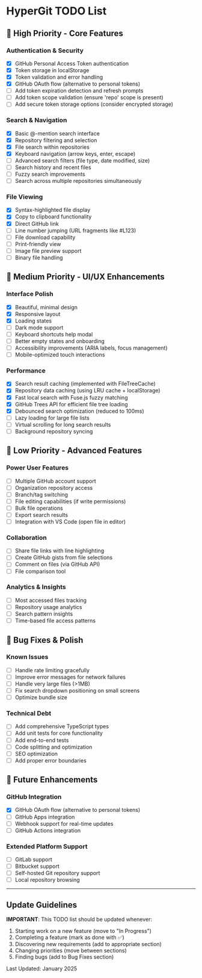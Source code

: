 # HyperGit TODO List

## 🚀 High Priority - Core Features

### Authentication & Security
- [x] GitHub Personal Access Token authentication
- [x] Token storage in localStorage
- [x] Token validation and error handling
- [x] GitHub OAuth flow (alternative to personal tokens)
- [ ] Add token expiration detection and refresh prompts
- [ ] Add token scope validation (ensure 'repo' scope is present)
- [ ] Add secure token storage options (consider encrypted storage)

### Search & Navigation
- [x] Basic @-mention search interface
- [x] Repository filtering and selection
- [x] File search within repositories
- [x] Keyboard navigation (arrow keys, enter, escape)
- [ ] Advanced search filters (file type, date modified, size)
- [ ] Search history and recent files
- [ ] Fuzzy search improvements
- [ ] Search across multiple repositories simultaneously

### File Viewing
- [x] Syntax-highlighted file display
- [x] Copy to clipboard functionality
- [x] Direct GitHub link
- [ ] Line number jumping (URL fragments like #L123)
- [ ] File download capability
- [ ] Print-friendly view
- [ ] Image file preview support
- [ ] Binary file handling

## 🎨 Medium Priority - UI/UX Enhancements

### Interface Polish
- [x] Beautiful, minimal design
- [x] Responsive layout
- [x] Loading states
- [ ] Dark mode support
- [ ] Keyboard shortcuts help modal
- [ ] Better empty states and onboarding
- [ ] Accessibility improvements (ARIA labels, focus management)
- [ ] Mobile-optimized touch interactions

### Performance
- [x] Search result caching (implemented with FileTreeCache)
- [x] Repository data caching (using LRU cache + localStorage)
- [x] Fast local search with Fuse.js fuzzy matching
- [x] GitHub Trees API for efficient file tree loading
- [x] Debounced search optimization (reduced to 100ms)
- [ ] Lazy loading for large file lists
- [ ] Virtual scrolling for long search results
- [ ] Background repository syncing

## 🔧 Low Priority - Advanced Features

### Power User Features
- [ ] Multiple GitHub account support
- [ ] Organization repository access
- [ ] Branch/tag switching
- [ ] File editing capabilities (if write permissions)
- [ ] Bulk file operations
- [ ] Export search results
- [ ] Integration with VS Code (open file in editor)

### Collaboration
- [ ] Share file links with line highlighting
- [ ] Create GitHub gists from file selections
- [ ] Comment on files (via GitHub API)
- [ ] File comparison tool

### Analytics & Insights
- [ ] Most accessed files tracking
- [ ] Repository usage analytics
- [ ] Search pattern insights
- [ ] Time-based file access patterns

## 🐛 Bug Fixes & Polish

### Known Issues
- [ ] Handle rate limiting gracefully
- [ ] Improve error messages for network failures
- [ ] Handle very large files (>1MB)
- [ ] Fix search dropdown positioning on small screens
- [ ] Optimize bundle size

### Technical Debt
- [ ] Add comprehensive TypeScript types
- [ ] Add unit tests for core functionality
- [ ] Add end-to-end tests
- [ ] Code splitting and optimization
- [ ] SEO optimization
- [ ] Add proper error boundaries

## 🚀 Future Enhancements

### GitHub Integration
- [x] GitHub OAuth flow (alternative to personal tokens)
- [ ] GitHub Apps integration
- [ ] Webhook support for real-time updates
- [ ] GitHub Actions integration

### Extended Platform Support
- [ ] GitLab support
- [ ] Bitbucket support
- [ ] Self-hosted Git repository support
- [ ] Local repository browsing

---

## Update Guidelines

**IMPORTANT**: This TODO list should be updated whenever:
1. Starting work on a new feature (move to "In Progress")
2. Completing a feature (mark as done with ✅)
3. Discovering new requirements (add to appropriate section)
4. Changing priorities (move between sections)
5. Finding bugs (add to Bug Fixes section)

Last Updated: January 2025